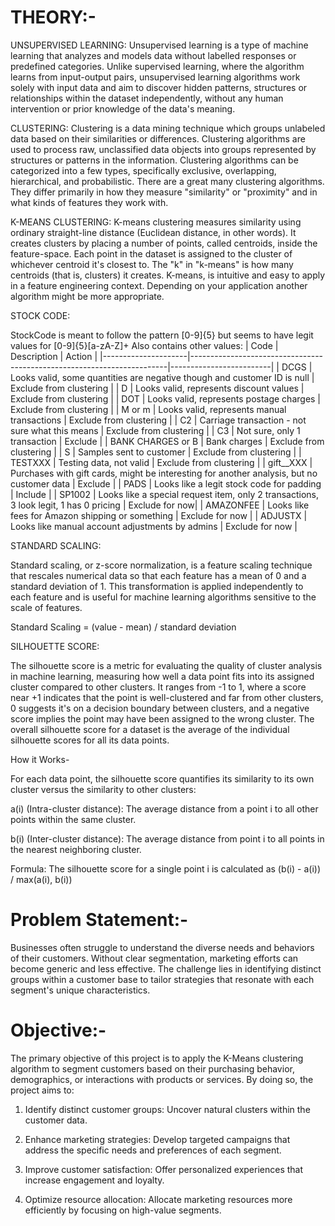 # THEORY:-

UNSUPERVISED LEARNING: Unsupervised learning is a type of machine learning that analyzes and models data without labelled responses or predefined categories. Unlike supervised learning, where the algorithm learns from input-output pairs, unsupervised learning algorithms work solely with input data and aim to discover hidden patterns, structures or relationships within the dataset independently, without any human intervention or prior knowledge of the data's meaning.

CLUSTERING: Clustering is a data mining technique which groups unlabeled data based on their similarities or differences. Clustering algorithms are used to process raw, unclassified data objects into groups represented by structures or patterns in the information. Clustering algorithms can be categorized into a few types, specifically exclusive, overlapping, hierarchical, and probabilistic. There are a great many clustering algorithms. They differ primarily in how they measure "similarity" or "proximity" and in what kinds of features they work with. 

K-MEANS CLUSTERING: K-means clustering measures similarity using ordinary straight-line distance (Euclidean distance, in other words). It creates clusters by placing a number of points, called centroids, inside the feature-space. Each point in the dataset is assigned to the cluster of whichever centroid it's closest to. The "k" in "k-means" is how many centroids (that is, clusters) it creates. K-means, is intuitive and easy to apply in a feature engineering context. Depending on your application another algorithm might be more appropriate.

STOCK CODE: 

StockCode is meant to follow the pattern [0-9]{5} but seems to have legit values for [0-9]{5}[a-zA-Z]+
Also contains other values: | Code | Description | Action | |---------------------|------------------------------------------------------------------------|-------------------------| | DCGS | Looks valid, some quantities are negative though and customer ID is null | Exclude from clustering | | D | Looks valid, represents discount values | Exclude from clustering | | DOT | Looks valid, represents postage charges | Exclude from clustering | | M or m | Looks valid, represents manual transactions | Exclude from clustering | | C2 | Carriage transaction - not sure what this means | Exclude from clustering | | C3 | Not sure, only 1 transaction | Exclude | | BANK CHARGES or B | Bank charges | Exclude from clustering | | S | Samples sent to customer | Exclude from clustering | | TESTXXX | Testing data, not valid | Exclude from clustering | | gift__XXX | Purchases with gift cards, might be interesting for another analysis, but no customer data | Exclude | | PADS | Looks like a legit stock code for padding | Include | | SP1002 | Looks like a special request item, only 2 transactions, 3 look legit, 1 has 0 pricing | Exclude for now| | AMAZONFEE | Looks like fees for Amazon shipping or something | Exclude for now | | ADJUSTX | Looks like manual account adjustments by admins | Exclude for now |

STANDARD SCALING:

Standard scaling, or z-score normalization, is a feature scaling technique that rescales numerical data so that each feature has a mean of 0 and a standard deviation of 1. This transformation is applied independently to each feature and is useful for machine learning algorithms sensitive to the scale of features. 

Standard Scaling = (value - mean) / standard deviation

SILHOUETTE SCORE: 

The silhouette score is a metric for evaluating the quality of cluster analysis in machine learning, measuring how well a data point fits into its assigned cluster compared to other clusters. It ranges from -1 to 1, where a score near +1 indicates that the point is well-clustered and far from other clusters, 0 suggests it's on a decision boundary between clusters, and a negative score implies the point may have been assigned to the wrong cluster. The overall silhouette score for a dataset is the average of the individual silhouette scores for all its data points. 

How it Works-

For each data point, the silhouette score quantifies its similarity to its own cluster versus the similarity to other clusters: 

a(i) (Intra-cluster distance): The average distance from a point i to all other points within the same cluster.

b(i) (Inter-cluster distance): The average distance from point i to all points in the nearest neighboring cluster.

Formula: The silhouette score for a single point i is calculated as (b(i) - a(i)) / max(a(i), b(i))

# Problem Statement:-

Businesses often struggle to understand the diverse needs and behaviors of their customers. Without clear segmentation, marketing efforts can become generic and less effective. The challenge lies in identifying distinct groups within a customer base to tailor strategies that resonate with each segment's unique characteristics.

# Objective:-

The primary objective of this project is to apply the K-Means clustering algorithm to segment customers based on their purchasing behavior, demographics, or interactions with products or services. By doing so, the project aims to:

1) Identify distinct customer groups: Uncover natural clusters within the customer data.

2) Enhance marketing strategies: Develop targeted campaigns that address the specific needs and preferences of each segment.

3) Improve customer satisfaction: Offer personalized experiences that increase engagement and loyalty.

4) Optimize resource allocation: Allocate marketing resources more efficiently by focusing on high-value segments.
